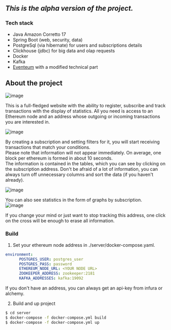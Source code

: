 ## *This is the alpha version of the project.*
### Tech stack  
* Java Amazon Corretto 17
* Spring Boot (web, security, data)  
* PostgreSql (via hibernate) for users and subscriptions details
* Clickhouse (jdbc) for big data and olap requests 
* Docker  
* Kafka
* [Eventeum](https://github.com/eventeum) with a modified technical part  

## About the project  
![image](https://github.com/Remittimus/BlockchainAnalysisSystem/assets/56563715/ef92985d-dbc9-4774-8b8c-b272a88223a3)
  

This is a full-fledged website with the ability to register, subscribe and track transactions with the display of statistics. All you need is access to an Ethereum node and an address whose outgoing or incoming transactions you are interested in.  

![image](https://github.com/Remittimus/BlockchainAnalysisSystem/assets/56563715/0229ccb8-5fee-440f-b45f-3485e251766b)  

By creating a subscription and setting filters for it, you will start receiving transactions that match your conditions.  
Please note that information will not appear immediately. On average, one block per ethereum is formed in about 10 seconds.  
The information is contained in the tables, which you can see by clicking on the subscription address. Don't be afraid of a lot of information, you can always turn off unnecessary columns and sort the data (if you haven't already).  

![image](https://github.com/Remittimus/BlockchainAnalysisSystem/assets/56563715/f1954255-3f0b-42d2-b559-4bda8dd0a383)

You can also see statistics in the form of graphs by subscription.  
![image](https://github.com/Remittimus/BlockchainAnalysisSystem/assets/56563715/d95fd5c8-0265-4614-8103-adb6bb512fa8)



If you change your mind or just want to stop tracking this address, one click on the cross will be enough to erase all information.

### Build
1. Set your ethereum node address in ./server/docker-compose.yaml.  
``` yml 
environment:
      POSTGRES_USER: postgres_user
      POSTGRES_PASS: password
      ETHEREUM_NODE_URL: <YOUR NODE URL>
      ZOOKEEPER_ADDRESS: zookeeper:2181
      KAFKA_ADDRESSES: kafka:19092
```
If you don't have an address, you can always get an api-key from infura or alchemy.  

2. Build and up project

```sh
$ cd server
$ docker-compose -f docker-compose.yml build
$ docker-compose -f docker-compose.yml up
```
